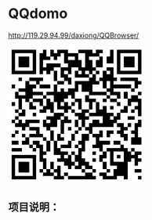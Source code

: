 # QQdomo
http://119.29.94.99/daxiong/QQBrowser/



![6](https://github.com/zzzkun/QQdomo/blob/master/1533111267.png)

项目说明：
--------
